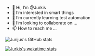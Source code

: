 - 👋 Hi, I’m @Jurkis
- 👀 I’m interested in smart things
- 🌱 I’m currently learning test automation
- 💞️ I’m looking to collaborate on ...
- 📫 How to reach me ...

<!---
Jurkis/Jurkis is a ✨ special ✨ repository because its `README.md` (this file) appears on your GitHub profile.
You can click the Preview link to take a look at your changes.
--->
![Jurijus's GitHub stats](https://github-readme-stats.vercel.app/api?username=jurkis&count_private=true&show_icons=true&theme=vue-dark)

[![Jurkis's wakatime stats](https://github-readme-stats.vercel.app/api/wakatime?username=Jurkis)](https://github.com/anuraghazra/github-readme-stats)

